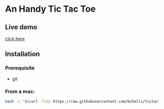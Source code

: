 An Handy Tic Tac Toe
====================

Live demo
---------
[click here](http://bchelli.github.io/tictactoe/)

Installation
------------

### Prerequisite

* git

### From a mac:

```bash
bash -c "$(curl -fsSL https://raw.githubusercontent.com/bchelli/tictactoe/master/install.sh)"
```
